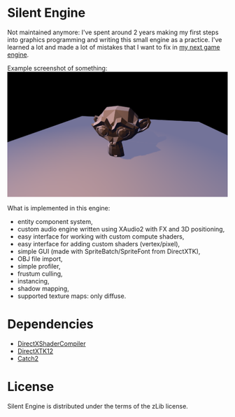 # Silent Engine

Not maintained anymore: I've spent around 2 years making my first steps into graphics programming and writing this small engine as a practice. I've learned a lot and made a lot of mistakes that I want to fix in [my next game engine](https://github.com/Flone-dnb/nameless-engine).

Example screenshot of something:
![](screenshot.png?raw=true)

What is implemented in this engine:
- entity component system,
- custom audio engine written using XAudio2 with FX and 3D positioning,
- easy interface for working with custom compute shaders,
- easy interface for adding custom shaders (vertex/pixel),
- simple GUI (made with SpriteBatch/SpriteFont from DirectXTK),
- OBJ file import,
- simple profiler,
- frustum culling,
- instancing,
- shadow mapping,
- supported texture maps: only diffuse.

# Dependencies

- [DirectXShaderCompiler](https://github.com/microsoft/DirectXShaderCompiler)
- [DirectXTK12](https://github.com/microsoft/DirectXTK12)
- [Catch2](https://github.com/catchorg/Catch2)

# License

Silent Engine is distributed under the terms of the zLib license.